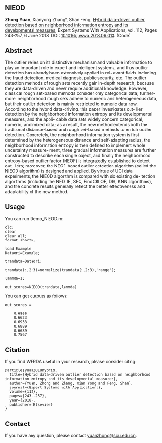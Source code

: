## NIEOD
**Zhong Yuan**, Xianyong Zhang*, Shan Feng, 
[Hybrid data-driven outlier detection based on neighborhood information entropy and its developmental measures](Paper/2023-NIEOD.pdf), 
Expert Systems With Applications, vol. 112, Pages 243-257, 6 June 2018, DOI: [10.1016/j.eswa.2018.06.013](https://doi.org/10.1016/j.eswa.2018.06.013). (Code)

## Abstract
The outlier relies on its distinctive mechanism and valuable information to play an important role in expert and intelligent systems, and thus outlier detection has already been extensively applied in rel- evant fields including the fraud detection, medical diagnosis, public security, etc. The outlier detection methods of rough sets recently gain in-depth research, because they are data-driven and never require additional knowledge. However, classical rough set-based methods consider only categorical data; further- more, neighborhood rough sets adhere to numeric and heterogeneous data, but their outlier detection is mainly restricted to numeric data now. According to the hybrid data-driving, this paper investigates out- lier detection by the neighborhood information entropy and its developmental measures, and the appli- cable data sets widely concern categorical, numeric, and mixed data; as a result, the new method extends both the traditional distance-based and rough set-based methods to enrich outlier detection. Concretely, the neighborhood information system is first determined by the heterogeneous distance and self-adapting radius, the neighborhood information entropy is then defined to implement whole uncertainty measure- ment, three gradual information measures are further constructed to describe each single object, and finally the neighborhood entropy-based outlier factor (NEOF) is integratedly established to detect out- liers; moreover, the NEOF-based outlier detection algorithm (called the NIEOD algorithm) is designed and applied. By virtue of UCI data experiments, the NIEOD algorithm is compared with six existing de- tection algorithms (including the NED, IE, SEQ, FindCBLOF, DIS, KNN algorithms), and the concrete results generally reflect the better effectiveness and adaptability of the new method.

## Usage
You can run Demo_NIEOD.m:
```
clc;
clear
clear all;
format shortG;

load Example
Dataori=Example;

trandata=Dataori;

trandata(:,2:3)=normalize(trandata(:,2:3),'range');

lammda=1;

out_scores=NIEOD(trandata,lammda)

```
You can get outputs as follows:
```
out_scores =

    0.6866
    0.6623
    0.6933
    0.6889
    0.6689
    0.7567
```

## Citation
If you find WFRDA useful in your research, please consider citing:
```
@article{yuan2018hybrid,
  title={Hybrid data-driven outlier detection based on neighborhood information entropy and its developmental measures},
  author={Yuan, Zhong and Zhang, Xian Yong and Feng, Shan},
  journal={Expert Systems with Applications},
  volume={112},
  pages={243--257},
  year={2018},
  publisher={Elsevier}
}
```
## Contact
If you have any question, please contact yuanzhong@scu.edu.cn.


